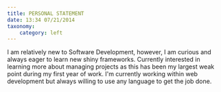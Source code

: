 ```yaml
---
title: PERSONAL STATEMENT
date: 13:34 07/21/2014 
taxonomy:
    category: left
---
```


I am relatively new to Software Development, however, I am curious and always eager to learn new shiny frameworks. Currently interested in learning more about managing projects as this has been my largest weak point during my first year of work. I'm currently working within web development but always willing to use any language to get the job done.